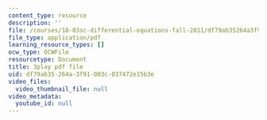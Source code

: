 ```yaml
---
content_type: resource
description: ''
file: /courses/18-03sc-differential-equations-fall-2011/df79ab35264a3f91003c037472e15b3e_zNPK_t03zds.pdf
file_type: application/pdf
learning_resource_types: []
ocw_type: OCWFile
resourcetype: Document
title: 3play pdf file
uid: df79ab35-264a-3f91-003c-037472e15b3e
video_files:
  video_thumbnail_file: null
video_metadata:
  youtube_id: null
---
```

